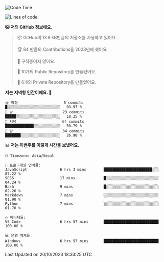   <!--START_SECTION:waka-->
![Code Time](http://img.shields.io/badge/Code%20Time-231%20hrs%2050%20mins-blue)

![Lines of code](https://img.shields.io/badge/%EC%A0%80%EB%8A%94%20%EC%97%AC%ED%83%9C%EA%B9%8C%EC%A7%80%20-172.9%20thousand%20%EC%A4%84%EC%9D%98%20%EC%BD%94%EB%93%9C%EB%A5%BC%20%EC%9E%91%EC%84%B1%ED%96%88%EC%96%B4%EC%9A%94.-blue)

**🐱 저의 GitHub 정보에요.** 

> 📦 GitHub의 13.9 kB만큼의 저장소를 사용하고 있어요. 
 > 
> 🏆 84 만큼의 Contributions을 2023년에 했어요
 > 
> 🚫 구직중이지 않아요.
 > 
> 📜 10개의 Public Repository를 만들었어요. 
 > 
> 🔑 6개의 Private Repository를 만들었어요. 
 > 
**저는 저녁형 인간이에요. 🦉** 

```text
🌞 아침                     5 commits           █░░░░░░░░░░░░░░░░░░░░░░░░   03.97 % 
🌆 낮　                     23 commits          █████░░░░░░░░░░░░░░░░░░░░   18.25 % 
🌃 저녁                     64 commits          █████████████░░░░░░░░░░░░   50.79 % 
🌙 밤　                     34 commits          ███████░░░░░░░░░░░░░░░░░░   26.98 % 
```


📊 **저는 이번주를 이렇게 시간을 보냈어요.** 

```text
🕑︎ Timezone: Asia/Seoul

💬 프로그래밍 언어들: 
JavaScript               6 hrs 3 mins        ██████████████████████░░░   87.22 % 
SCSS                     17 mins             █░░░░░░░░░░░░░░░░░░░░░░░░   04.24 % 
Bash                     9 mins              █░░░░░░░░░░░░░░░░░░░░░░░░   02.26 % 
Markdown                 7 mins              ░░░░░░░░░░░░░░░░░░░░░░░░░   01.90 % 
Python                   7 mins              ░░░░░░░░░░░░░░░░░░░░░░░░░   01.78 % 

🔥 에디터들: 
VS Code                  6 hrs 57 mins       █████████████████████████   100.00 % 

💻 운영 체제들: 
Windows                  6 hrs 57 mins       █████████████████████████   100.00 % 
```


 Last Updated on 20/10/2023 18:33:25 UTC
<!--END_SECTION:waka-->
